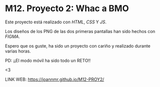 # M12. Proyecto 2: Whac a BMO

Este proyecto está realizado con *HTML*, *CSS* Y *JS*.

Los diseños de los PNG de las dos primeras pantallas han sido hechos con *FIGMA*.

Espero que os guste, ha sido un proyecto con cariño y realizado durante varias horas.

PD: ¡¡El modo móvil ha sido todo un RETO!!

<3

LINK WEB: https://joannmr.github.io/M12-PROY2/
